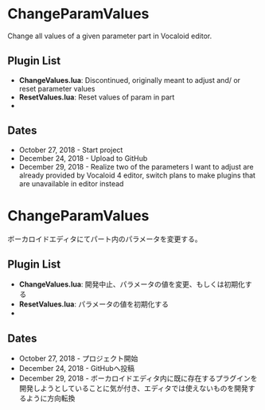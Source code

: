 # ChangeParamValues
Change all values of a given parameter part in Vocaloid editor.

## Plugin List
* **ChangeValues.lua**: Discontinued, originally meant to adjust and/ or reset parameter values
* **ResetValues.lua**: Reset values of param in part
* 

## Dates
* October 27, 2018 - Start project
* December 24, 2018 - Upload to GitHub
* December 29, 2018 - Realize two of the parameters I want to adjust are already provided by Vocaloid 4 editor, switch plans to make plugins that are unavailable in editor instead


# ChangeParamValues
ボーカロイドエディタにてパート内のパラメータを変更する。

## Plugin List
* **ChangeValues.lua**: 開発中止、パラメータの値を変更、もしくは初期化する
* **ResetValues.lua**: パラメータの値を初期化する
* 

## Dates
* October 27, 2018 - プロジェクト開始
* December 24, 2018 - GitHubへ投稿
* December 29, 2018 - ボーカロイドエディタ内に既に存在するプラグインを開発しようとしていることに気が付き、エディタでは使えないものを開発するように方向転換
